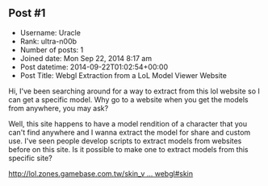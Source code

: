## Post #1
- Username: Uracle
- Rank: ultra-n00b
- Number of posts: 1
- Joined date: Mon Sep 22, 2014 8:17 am
- Post datetime: 2014-09-22T01:02:54+00:00
- Post Title: Webgl Extraction from a LoL Model Viewer Website

Hi, I've been searching around for a way to extract from this lol website so I can get a specific model. Why go to a website when you get the models from anywhere, you may ask?

Well, this site happens to have a model rendition of a character that you can't find anywhere and I wanna extract the model for share and custom use. I've seen people develop scripts to extract models from websites before on this site. Is it possible to make one to extract models from this specific site?

[http://lol.zones.gamebase.com.tw/skin_v ... webgl#skin](http://lol.zones.gamebase.com.tw/skin_view/karma_classic_2012?mode=webgl#skin)
